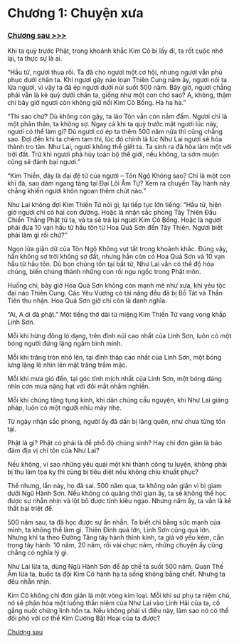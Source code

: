 
# Chương 1: Chuyện xưa
### [Chương sau >>>](https://github.com/ngonngay/tien-hiep/tree/main/Hac-am-tay-du/chap-5)

Khi ta quỳ trước Phật, trong khoảnh khắc Kim Cô bị lấy đi, ta rốt cuộc nhớ lại, ta thực sự là ai.

“Hầu tử, ngươi thua rồi. Ta đã cho ngươi một cơ hội, nhưng ngươi vẫn phủ phục dưới chân ta. Khi ngươi gây náo loạn Thiên Cung năm ấy, ngươi nói ta lừa ngươi, vì vậy ta đã ép ngươi dưới núi suốt 500 năm. Bây giờ, ngươi chẳng phải vẫn là kẻ quỳ dưới chân ta, giống như một con chó sao? A, không, thậm chí bây giờ ngươi còn không giữ nổi Kim Cô Bổng. Ha ha ha.”

“Thì sao chứ? Dù không còn gậy, ta lão Tôn vẫn còn nắm đấm. Ngươi chỉ là một phân thân, ta không sợ. Ngay cả khi ta quỳ trước mặt ngươi lúc này, ngươi có thể làm gì? Dù ngươi có ép ta thêm 500 năm nữa thì cũng chẳng sao. Đợi đến khi ta chém tam thi, lúc đó chính là lúc Như Lai ngươi sẽ hóa thành tro tàn. Như Lai, ngươi không thể giết ta. Ta sinh ra đã hòa làm một với trời đất. Trừ khi ngươi phá hủy toàn bộ thế giới, nếu không, ta sớm muộn cũng sẽ đánh bại ngươi.”

“Kim Thiền, đây là đại đệ tử của ngươi – Tôn Ngộ Không sao? Chỉ là một con khỉ đá, sao dám ngang tàng tại Đại Lôi Âm Tự? Xem ra chuyến Tây hành này chẳng khiến ngươi khôn ngoan thêm chút nào.”

Như Lai không đợi Kim Thiền Tử nói gì, lại tiếp tục lớn tiếng: “Hầu tử, hiện giờ ngươi chỉ có hai con đường. Hoặc là nhận sắc phong Tây Thiên Đấu Chiến Thắng Phật từ ta, và ta sẽ trả lại ngươi Kim Cô Bổng. Hoặc là ngươi phải đưa 10 vạn hầu tử hầu tôn từ Hoa Quả Sơn đến Tây Thiên. Ngươi biết phải làm gì rồi chứ?”

Ngọn lửa giận dữ của Tôn Ngộ Không vụt tắt trong khoảnh khắc. Đúng vậy, hắn không sợ trời không sợ đất, nhưng hắn còn có Hoa Quả Sơn và 10 vạn hầu tử hầu tôn. Dù bọn chúng tồn tại bất tử, Như Lai vẫn có thể độ hóa chúng, biến chúng thành những con rối ngu ngốc trong Phật môn.

Huống chi, bây giờ Hoa Quả Sơn không còn mạnh mẽ như xưa, khi yêu tộc đại náo Thiên Cung. Các Yêu Vương có tài năng đều đã bị Bồ Tát và Thần Tiên thu nhận. Hoa Quả Sơn giờ chỉ còn là danh nghĩa.

“Ai, A di đà phật.” Một tiếng thở dài từ miệng Kim Thiền Tử vang vọng khắp Linh Sơn.

Mỗi khi hừng đông ló dạng, trên đỉnh núi cao nhất của Linh Sơn, luôn có một bóng người đứng lặng ngắm bình minh.

Mỗi khi trăng tròn nhô lên, tại đỉnh tháp cao nhất của Linh Sơn, một bóng lưng lặng lẽ nhìn lên mặt trăng trầm mặc.

Mỗi khi mưa gió đến, tại góc tĩnh mịch nhất của Linh Sơn, một bóng dáng nhìn cơn mưa nặng hạt với đôi mắt nhắm nghiền.

Mỗi khi chúng tăng tụng kinh, khi dân chúng cầu nguyện, khi Như Lai giảng pháp, luôn có một người nhíu mày nhẹ.

Từ ngày nhận sắc phong, người ấy đã dần bị lãng quên, như chưa từng tồn tại.

Phật là gì? Phật có phải là để phổ độ chúng sinh? Hay chỉ đơn giản là bảo đảm địa vị chí tôn của Như Lai?

Nếu không, vì sao những yêu quái một khi thành công tu luyện, không phải bị thu làm tọa kỵ thì cũng bị tiêu diệt nếu không chịu khuất phục?

Thế nhưng, lần này, họ đã sai. 500 năm qua, ta không oán giận vì bị giam dưới Ngũ Hành Sơn. Nếu không có quãng thời gian ấy, ta sẽ không thể học được sự nhẫn nhịn và lột bỏ được tính kiêu ngạo. Nhưng năm ấy, ta vẫn là kẻ thất bại triệt để.

500 năm sau, ta đã học được sự ẩn nhẫn. Ta biết chỉ bằng sức mạnh của mình, ta không thể làm gì. Thiên Đình quá lớn, Linh Sơn cũng quá lớn. Nhưng khi ta theo Đường Tăng tây hành thỉnh kinh, ta giả vờ yếu kém, cẩn trọng tây hành. 10 năm, 20 năm, rồi vài chục năm, những chuyện ấy cũng chẳng có nghĩa lý gì.

Như Lai lừa ta, dùng Ngũ Hành Sơn để áp chế ta suốt 500 năm. Quan Thế Âm lừa ta, buộc ta đội Kim Cô hành hạ ta sống không bằng chết. Nhưng ta đều nhẫn nhịn.

Kim Cô không chỉ đơn giản là một vòng kim loại. Mỗi khi sư phụ ta niệm chú, nó sẽ phân hóa một luồng thần niệm của Như Lai vào Linh Hải của ta, cố gắng nuốt chửng linh hồn ta. Nếu không phải vì điều này, làm sao nó có thể đối phó với cơ thể Kim Cương Bất Hoại của ta được?


[Chương sau](https://github.com/ngonngay/tien-hiep/tree/main/Hac-am-tay-du/chap-2)